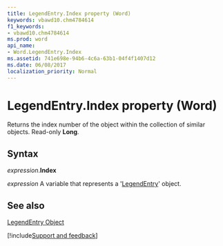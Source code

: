 ```yaml
---
title: LegendEntry.Index property (Word)
keywords: vbawd10.chm4784614
f1_keywords:
- vbawd10.chm4784614
ms.prod: word
api_name:
- Word.LegendEntry.Index
ms.assetid: 741e698e-94b6-4c6a-63b1-04f4f1407d12
ms.date: 06/08/2017
localization_priority: Normal
---
```



# LegendEntry.Index property (Word)

Returns the index number of the object within the collection of similar objects. Read-only  **Long**.


## Syntax

_expression_.**Index**

_expression_ A variable that represents a '[LegendEntry](Word.LegendEntry.md)' object.


## See also


[LegendEntry Object](Word.LegendEntry.md)

[!include[Support and feedback](~/includes/feedback-boilerplate.md)]